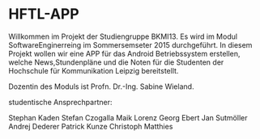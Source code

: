 # HFTL-APP
Willkommen im Projekt der Studiengruppe BKMI13. Es wird im Modul SoftwareEnginerreing im Sommersemseter 2015 durchgeführt.
In diesem Projekt wollen wir eine APP für das Android Betriebssystem erstellen, welche News,Stundenpläne und die Noten für die Studenten der Hochschule für Kommunikation Leipzig
bereitstellt.

Dozentin des Moduls ist Profn. Dr.-Ing. Sabine Wieland.


studentische Ansprechpartner:

Stephan Kaden
Stefan Czogalla
Maik Lorenz
Georg Ebert
Jan Sutmöller
Andrej Dederer
Patrick Kunze
Christoph Matthies
